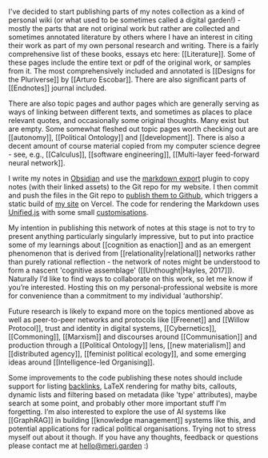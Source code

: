 I've decided to start publishing parts of my notes collection as a kind of personal wiki (or what used to be sometimes called a digital garden!) - mostly the parts that are not original work but rather are collected and sometimes annotated literature by others where I have an interest in citing their work as part of my own personal research and writing. There is a fairly comprehensive list of these books, essays etc here: [[Literature]]. Some of these pages include the entire text or pdf of the original work, or samples from it. The most comprehensively included and annotated is [[Designs for the Pluriverse]] by [[Arturo Escobar]]. There are also significant parts of [[Endnotes]] journal included.

There are also topic pages and author pages which are generally serving as ways of linking between different texts, and sometimes as places to place relevant quotes, and occasionally some original thoughts. Many exist but are empty. Some somewhat fleshed out topic pages worth checking out are [[autonomy]], [[Political Ontology]] and [[development]]. There is also a decent amount of course material copied from my computer science degree - see, e.g., [[Calculus]], [[software engineering]], [[Multi-layer feed-forward neural network]].

I write my notes in [Obsidian](https://obsidian.md/) and use the [markdown export](https://github.com/bingryan/obsidian-markdown-export-plugin) plugin to copy notes (with their linked assets) to the Git repo for my website. I then commit and push the files in the Git repo to [publish them to Github](https://github.com/meri-leeworthy/meri.garden), which triggers a static build of [my site](https://meri.garden) on Vercel. The code for rendering the Markdown uses [Unified.js](https://unifiedjs.com/) with some small [customisations](https://github.com/meri-leeworthy/meri.garden/blob/main/components/Markdown.tsx).

My intention in publishing this network of notes at this stage is not to try to present anything particularly singularly impressive, but to put into practice some of my learnings about [[cognition as enaction]] and as an emergent phenomenon that is derived from [[relationality|relational]] networks rather than purely rational reflection - the network of notes might be understood to form a nascent 'cognitive assemblage' ([[Unthought|Hayles, 2017]]). Naturally I’d like to find ways to collaborate on this work, so let me know if you’re interested. Hosting this on my personal-professional website is more for convenience than a commitment to my individual ‘authorship’. 

Future research is likely to expand more on the topics mentioned above as well as peer-to-peer networks and protocols like [[Freenet]] and [[Willow Protocol]], trust and identity in digital systems, [[Cybernetics]], [[Commoning]], [[Marxism]] and discourses around [[Communisation]] and production through a [[Political Ontology]] lens, [[new materialism]] and [[distributed agency]], [[feminist political ecology]], and some emerging ideas around [[Intelligence-led Organising]].

Some improvements to the code publishing these notes should include support for listing [backlinks](https://help.obsidian.md/Plugins/Backlinks), LaTeX rendering for mathy bits, callouts, dynamic lists and filtering based on metadata (like 'type' attributes), maybe search at some point, and probably other more important stuff I'm forgetting. I’m also interested to explore the use of AI systems like [[GraphRAG]] in building [[knowledge management]] systems like this, and potential applications for radical political organisations. Trying not to stress myself out about it though. If you have any thoughts, feedback or questions please contact me at hello@meri.garden :)
